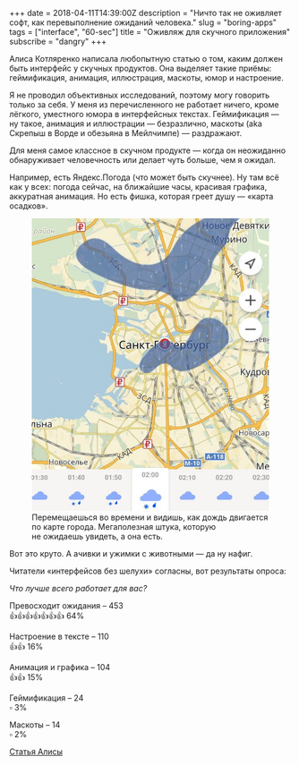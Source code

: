+++
date = 2018-04-11T14:39:00Z
description = "Ничто так не оживляет софт, как перевыполнение ожиданий человека."
slug = "boring-apps"
tags = ["interface", "60-sec"]
title = "Оживляж для скучного приложения"
subscribe = "dangry"
+++

Алиса Котляренко написала любопытную статью о том, каким должен быть интерфейс у скучных продуктов. Она выделяет такие приёмы: геймификация, анимация, иллюстрация, маскоты, юмор и настроение.

Я не проводил объективных исследований, поэтому могу говорить только за себя. У меня из перечисленного не работает ничего, кроме лёгкого, уместного юмора в интерфейсных текстах. Геймификация — ну такое, анимация и иллюстрации — безразлично, маскоты (aka Скрепыш в Ворде и обезьяна в Мейлчимпе) — раздражают.

Для меня самое классное в скучном продукте — когда он неожиданно обнаруживает человечность или делает чуть больше, чем я ожидал.

Например, есть Яндекс.Погода (что может быть скучнее). Ну там всё как у всех: погода сейчас, на ближайшие часы, красивая графика, аккуратная анимация. Но есть фишка, которая греет душу — «карта осадков».

<figure>
  <img alt="Карта осадков" src="boring-apps.jpg">
  <figcaption>Перемещаешься во времени и видишь, как дождь двигается по карте города. Мегаполезная штука, которую не ожидаешь увидеть, а она есть.</figcaption>
</figure>

Вот это круто. А ачивки и ужимки с животными — да ну нафиг.

Читатели «интерфейсов без шелухи» согласны, вот результаты опроса:

<div class="row">
<div class="col-xs-12 col-sm-10 col-md-8">
<div class="boxed">
<p><em>Что лучше всего работает для вас?</em></p>
<p>Превосходит ожидания – 453<br>
👍👍👍👍👍👍👍 64%</p>
<p>Настроение в тексте – 110<br>
👍👍 16%</p>
<p>Анимация и графика – 104<br>
👍👍 15%</p>
<p>Геймификация – 24<br>
▫️ 3%</p>
<p>Маскоты – 14<br>
▫️ 2%</p>
</div>
</div>
</div>

[Статья Алисы](https://www.smashingmagazine.com/2018/04/designing-emotional-interfaces-boring-apps/)
